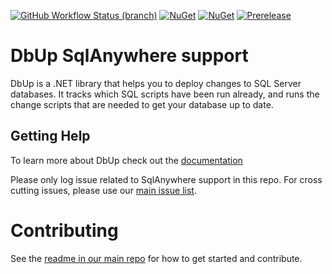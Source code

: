 [![GitHub Workflow Status (branch)](https://img.shields.io/github/workflow/status/DbUp/dbup-sqlanywhere/CI/main)](https://github.com/DbUp/dbup-sqlanywhere/actions/workflows/main.yml?query=branch%3Amain)
[![NuGet](https://img.shields.io/nuget/dt/dbup-sqlanywhere.svg)](https://www.nuget.org/packages/dbup-sqlanywhere)
[![NuGet](https://img.shields.io/nuget/v/dbup-sqlanywhere.svg)](https://www.nuget.org/packages/dbup-sqlanywhere)
[![Prerelease](https://img.shields.io/nuget/vpre/dbup-sqlanywhere?color=orange&label=prerelease)](https://www.nuget.org/packages/dbup-sqlanywhere)

# DbUp SqlAnywhere support
DbUp is a .NET library that helps you to deploy changes to SQL Server databases. It tracks which SQL scripts have been run already, and runs the change scripts that are needed to get your database up to date.

## Getting Help
To learn more about DbUp check out the [documentation](https://dbup.readthedocs.io/en/latest/)

Please only log issue related to SqlAnywhere support in this repo. For cross cutting issues, please use our [main issue list](https://github.com/DbUp/DbUp/issues).

# Contributing

See the [readme in our main repo](https://github.com/DbUp/DbUp/blob/master/README.md) for how to get started and contribute.